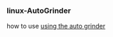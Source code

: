 ### linux-AutoGrinder

how to use
[using the auto grinder](https://www.youtube.com/watch?v=Tu5e8Skyg4A&t=4s)
